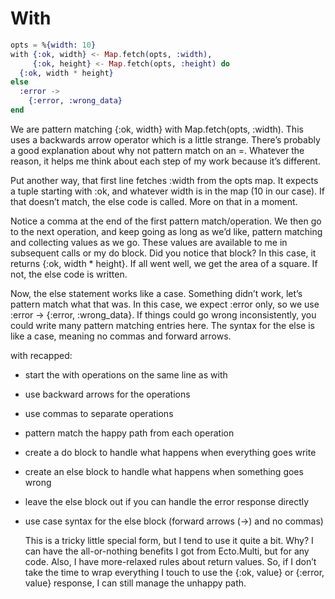 With
====



```Elixir
opts = %{width: 10}
with {:ok, width} <- Map.fetch(opts, :width),
     {:ok, height} <- Map.fetch(opts, :height) do
  {:ok, width * height}
else
  :error ->
    {:error, :wrong_data}
end
```


We are pattern matching {:ok, width} with Map.fetch(opts, :width). This uses a backwards arrow operator which is a little strange. There’s probably a good explanation about why not pattern match on an =. Whatever the reason, it helps me think about each step of my work because it’s different. 

Put another way, that first line fetches :width from the opts map. It expects a tuple starting with :ok, and whatever width is in the map (10 in our case). If that doesn’t match, the else code is called. More on that in a moment. 

Notice a comma at the end of the first pattern match/operation. We then go to the next operation, and keep going as long as we’d like, pattern matching and collecting values as we go. These values are available to me in subsequent calls or my do block. Did you notice that block? In this case, it returns {:ok, width * height}. If all went well, we get the area of a square. If not, the else code is written. 

Now, the else statement works like a case. Something didn’t work, let’s pattern match what that was. In this case, we expect :error only, so we use :error -> {:error, :wrong_data}. If things could go wrong inconsistently, you could write many pattern matching entries here. The syntax for the else is like a case, meaning no commas and forward arrows. 


with recapped:

- start the with operations on the same line as with
- use backward arrows for the operations
- use commas to separate operations
- pattern match the happy path from each operation
- create a do block to handle what happens when everything goes write
- create an else block to handle what happens when something goes wrong
- leave the else block out if you can handle the error response directly
- use case syntax for the else block (forward arrows (->) and no commas)

    This is a tricky little special form, but I tend to use it quite a bit. Why? I can have the all-or-nothing benefits I got from Ecto.Multi, but for any code. Also, I have more-relaxed rules about return values. So, if I don’t take the time to wrap everything I touch to use the {:ok, value} or {:error, value} response, I can still manage the unhappy path.


